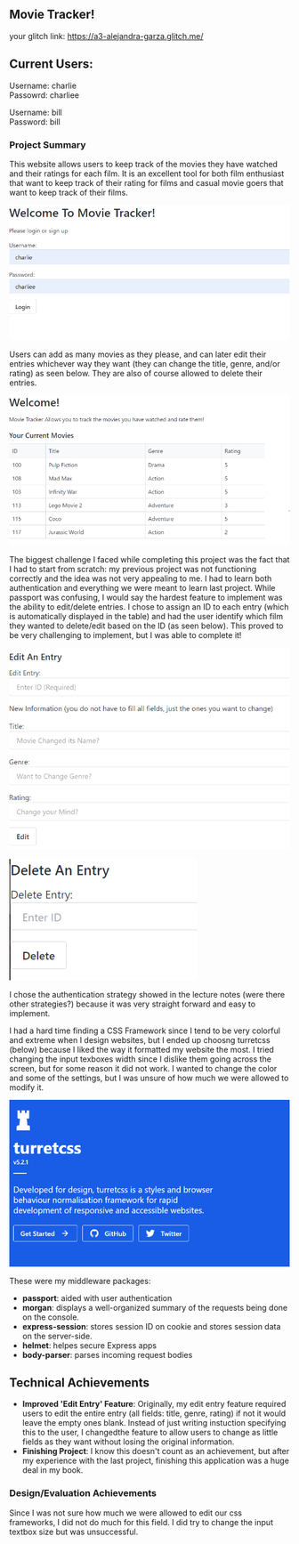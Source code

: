 ## Movie Tracker!

your glitch link: https://a3-alejandra-garza.glitch.me/

## Current Users: 
Username: charlie   
Passowrd: charliee

Username: bill      
Password: bill

### Project Summary
This website allows users to keep track of the movies they have watched and their ratings for each film. It is an excellent tool for both film enthusiast that want to keep track of their rating for films and casual movie goers that want to keep track of their films. 

![alt text](https://github.com/AlejandraGarza42/a3-persistence/blob/master/screenshots/login.PNG)

Users can add as many movies as they please, and can later edit their entries whichever way they want (they can change the title, genre, and/or rating) as seen below. They are also of course allowed to delete their entries. 

![alt text](https://github.com/AlejandraGarza42/a3-persistence/blob/master/screenshots/table.PNG)

The biggest challenge I faced while completing this project was the fact that I had to start from scratch: my previous project was not functioning correctly and the idea was not very appealing to me. I had to learn both authentication and everything we were meant to learn last project.
While passport was confusing, I would say the hardest feature to implement was the ability to edit/delete entries. I chose to assign an ID to each entry (which is automatically displayed in the table) and had the user identify which film they wanted to delete/edit based on the ID (as seen below). This proved to be very challenging to implement, but I was able to complete it!

![alt text](https://github.com/AlejandraGarza42/a3-persistence/blob/master/screenshots/editing%20entry.PNG)

![alt text](https://github.com/AlejandraGarza42/a3-persistence/blob/master/screenshots/deleting%20entry.PNG)

I chose the authentication strategy showed in the lecture notes (were there other strategies?) because it was very straight forward and easy to implement.

I had a hard time finding a CSS Framework since I tend to be very colorful and extreme when I design websites, but I ended up choosng turretcss (below) because I liked the way it formatted my website the most. I tried changing the input texboxes width since I dislike them going across the screen, but for some reason it did not work. I wanted to change the color and some of the settings, but I was unsure of how much we were allowed to modify it. 

![alt text](https://github.com/AlejandraGarza42/a3-persistence/blob/master/screenshots/turretcss.PNG)

These were my middleware packages: 
 - **passport**:        aided with user authentication 
 - **morgan**:          displays a well-organized summary of the requests being done on the console.
 - **express-session**: stores session ID on cookie and stores session data on the server-side.
 - **helmet**:          helpes secure Express apps
 - **body-parser**:     parses incoming request bodies 

## Technical Achievements
- **Improved 'Edit Entry' Feature**: Originally, my edit entry feature required users to edit the entire entry (all fields: title, genre, rating) if not it would leave the empty ones blank. Instead of just writing instuction specifying this to the user, I changedthe feature to allow users to change as little fields as they want without losing the original information.
- **Finishing Project**: I know this doesn't count as an achievement, but after my experience with the last project, finishing this application was a huge deal in my book.

### Design/Evaluation Achievements
Since I was not sure how much we were allowed to edit our css frameworks, I did not do much for this field. I did try to change the input textbox size but was unsuccessful.
